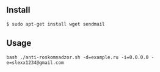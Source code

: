 ## Install

```bash
$ sudo apt-get install wget sendmail
```

## Usage

```
bash ./anti-roskomnadzor.sh -d=example.ru -i=0.0.0.0 -e=slexx1234@gmail.com
```
